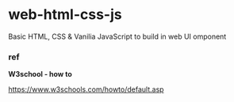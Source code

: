 # web-html-css-js
Basic HTML, CSS & Vanilia JavaScript to build in web UI omponent


### ref 

**W3school - how to**

https://www.w3schools.com/howto/default.asp
